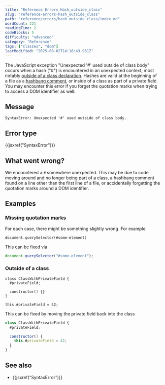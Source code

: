 ```yaml
---
title: "Reference Errors Hash_outside_class"
slug: "reference-errors-hash_outside_class"
path: "reference/errors/hash_outside_class/index.md"
wordCount: 221
readingTime: 2
codeBlocks: 5
difficulty: "advanced"
category: "Reference"
tags: ["classes", "dom"]
lastModified: "2025-08-02T14:16:43.931Z"
---
```



The JavaScript exception "Unexpected '#' used outside of class body" occurs when a hash
("#") is encountered in an unexpected context, most notably
[outside of a class declaration](/en-US/docs/Web/JavaScript/Reference/Classes/Private_elements).
Hashes are valid at the beginning of a file as a [hashbang comment](/en-US/docs/Web/JavaScript/Reference/Lexical_grammar),
or inside of a class as part of a private field. You may encounter this error if you forget
the quotation marks when trying to access a DOM identifier as well.

## Message

```plain
SyntaxError: Unexpected '#' used outside of class body.
```

## Error type

{{jsxref("SyntaxError")}}

## What went wrong?

We encountered a `#` somewhere unexpected. This may be due to code moving around and no
longer being part of a class, a hashbang comment found on a line other than the first
line of a file, or accidentally forgetting the quotation marks around a DOM identifier.

## Examples

### Missing quotation marks

For each case, there might be something slightly wrong. For example

```js-nolint example-bad
document.querySelector(#some-element)
```

This can be fixed via

```js example-good
document.querySelector("#some-element");
```

### Outside of a class

```js-nolint example-bad
class ClassWithPrivateField {
  #privateField;

  constructor() {}
}

this.#privateField = 42;
```

This can be fixed by moving the private field back into the class

```js example-good
class ClassWithPrivateField {
  #privateField;

  constructor() {
    this.#privateField = 42;
  }
}
```

## See also

- {{jsxref("SyntaxError")}}
